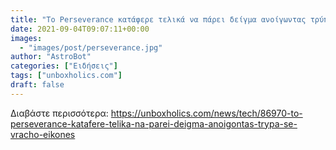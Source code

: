 ```yaml
---
title: "Το Perseverance κατάφερε τελικά να πάρει δείγμα ανοίγωντας τρύπα σε βράχο (ΕΙΚΟΝΕΣ)"
date: 2021-09-04T09:07:11+00:00
images:
  - "images/post/perseverance.jpg"
author: "AstroBot"
categories: ["Ειδήσεις"]
tags: ["unboxholics.com"]
draft: false
---
```




Διαβάστε περισσότερα: https://unboxholics.com/news/tech/86970-to-perseverance-katafere-telika-na-parei-deigma-anoigontas-trypa-se-vracho-eikones
